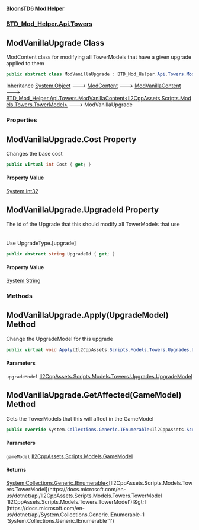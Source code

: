 #### [BloonsTD6 Mod Helper](README.md 'README')
### [BTD_Mod_Helper.Api.Towers](README.md#BTD_Mod_Helper.Api.Towers 'BTD_Mod_Helper.Api.Towers')

## ModVanillaUpgrade Class

ModContent class for modifying all TowerModels that have a given upgrade applied to them

```csharp
public abstract class ModVanillaUpgrade : BTD_Mod_Helper.Api.Towers.ModVanillaContent<Il2CppAssets.Scripts.Models.Towers.TowerModel>
```

Inheritance [System.Object](https://docs.microsoft.com/en-us/dotnet/api/System.Object 'System.Object') &#129106; [ModContent](BTD_Mod_Helper.Api.ModContent.md 'BTD_Mod_Helper.Api.ModContent') &#129106; [ModVanillaContent](BTD_Mod_Helper.Api.Towers.ModVanillaContent.md 'BTD_Mod_Helper.Api.Towers.ModVanillaContent') &#129106; [BTD_Mod_Helper.Api.Towers.ModVanillaContent&lt;](BTD_Mod_Helper.Api.Towers.ModVanillaContent_T_.md 'BTD_Mod_Helper.Api.Towers.ModVanillaContent<T>')[Il2CppAssets.Scripts.Models.Towers.TowerModel](https://docs.microsoft.com/en-us/dotnet/api/Il2CppAssets.Scripts.Models.Towers.TowerModel 'Il2CppAssets.Scripts.Models.Towers.TowerModel')[&gt;](BTD_Mod_Helper.Api.Towers.ModVanillaContent_T_.md 'BTD_Mod_Helper.Api.Towers.ModVanillaContent<T>') &#129106; ModVanillaUpgrade
### Properties

<a name='BTD_Mod_Helper.Api.Towers.ModVanillaUpgrade.Cost'></a>

## ModVanillaUpgrade.Cost Property

Changes the base cost

```csharp
public virtual int Cost { get; }
```

#### Property Value
[System.Int32](https://docs.microsoft.com/en-us/dotnet/api/System.Int32 'System.Int32')

<a name='BTD_Mod_Helper.Api.Towers.ModVanillaUpgrade.UpgradeId'></a>

## ModVanillaUpgrade.UpgradeId Property

The id of the Upgrade that this should modify all TowerModels that use  
<br/>  
Use UpgradeType.[upgrade]

```csharp
public abstract string UpgradeId { get; }
```

#### Property Value
[System.String](https://docs.microsoft.com/en-us/dotnet/api/System.String 'System.String')
### Methods

<a name='BTD_Mod_Helper.Api.Towers.ModVanillaUpgrade.Apply(Il2CppAssets.Scripts.Models.Towers.Upgrades.UpgradeModel)'></a>

## ModVanillaUpgrade.Apply(UpgradeModel) Method

Change the UpgradeModel for this upgrade

```csharp
public virtual void Apply(Il2CppAssets.Scripts.Models.Towers.Upgrades.UpgradeModel upgradeModel);
```
#### Parameters

<a name='BTD_Mod_Helper.Api.Towers.ModVanillaUpgrade.Apply(Il2CppAssets.Scripts.Models.Towers.Upgrades.UpgradeModel).upgradeModel'></a>

`upgradeModel` [Il2CppAssets.Scripts.Models.Towers.Upgrades.UpgradeModel](https://docs.microsoft.com/en-us/dotnet/api/Il2CppAssets.Scripts.Models.Towers.Upgrades.UpgradeModel 'Il2CppAssets.Scripts.Models.Towers.Upgrades.UpgradeModel')

<a name='BTD_Mod_Helper.Api.Towers.ModVanillaUpgrade.GetAffected(Il2CppAssets.Scripts.Models.GameModel)'></a>

## ModVanillaUpgrade.GetAffected(GameModel) Method

Gets the TowerModels that this will affect in the GameModel

```csharp
public override System.Collections.Generic.IEnumerable<Il2CppAssets.Scripts.Models.Towers.TowerModel> GetAffected(Il2CppAssets.Scripts.Models.GameModel gameModel);
```
#### Parameters

<a name='BTD_Mod_Helper.Api.Towers.ModVanillaUpgrade.GetAffected(Il2CppAssets.Scripts.Models.GameModel).gameModel'></a>

`gameModel` [Il2CppAssets.Scripts.Models.GameModel](https://docs.microsoft.com/en-us/dotnet/api/Il2CppAssets.Scripts.Models.GameModel 'Il2CppAssets.Scripts.Models.GameModel')

#### Returns
[System.Collections.Generic.IEnumerable&lt;](https://docs.microsoft.com/en-us/dotnet/api/System.Collections.Generic.IEnumerable-1 'System.Collections.Generic.IEnumerable`1')[Il2CppAssets.Scripts.Models.Towers.TowerModel](https://docs.microsoft.com/en-us/dotnet/api/Il2CppAssets.Scripts.Models.Towers.TowerModel 'Il2CppAssets.Scripts.Models.Towers.TowerModel')[&gt;](https://docs.microsoft.com/en-us/dotnet/api/System.Collections.Generic.IEnumerable-1 'System.Collections.Generic.IEnumerable`1')